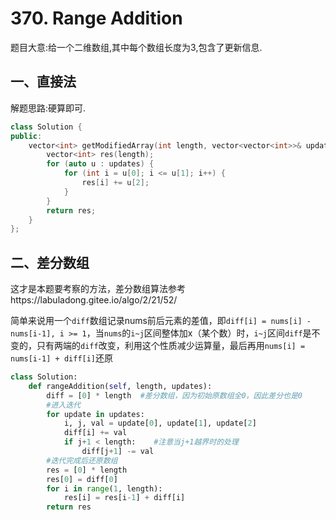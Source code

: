 # 370. Range Addition

题目大意:给一个二维数组,其中每个数组长度为3,包含了更新信息. 

## 一、直接法

解题思路:硬算即可.

```cpp
class Solution {
public:
    vector<int> getModifiedArray(int length, vector<vector<int>>& updates) {
        vector<int> res(length);
        for (auto u : updates) {
            for (int i = u[0]; i <= u[1]; i++) {
                res[i] += u[2];
            }
        }
        return res;
    }
};
```

## 二、差分数组

这才是本题要考察的方法，差分数组算法参考https://labuladong.gitee.io/algo/2/21/52/

简单来说用一个`diff`数组记录nums前后元素的差值，即`diff[i] = nums[i] - nums[i-1], i >= 1`，当`nums`的`i~j`区间整体加x（某个数）时，`i~j`区间`diff`是不变的，只有两端的`diff`改变，利用这个性质减少运算量，最后再用`nums[i] = nums[i-1] + diff[i]`还原

```python
class Solution:
    def rangeAddition(self, length, updates):
        diff = [0] * length	 #差分数组，因为初始原数组全0，因此差分也是0
        #进入迭代
        for update in updates:
            i, j, val = update[0], update[1], update[2]
            diff[i] += val
            if j+1 < length:	#注意当j+1越界时的处理
                diff[j+1] -= val
        #迭代完成后还原数组
        res = [0] * length
        res[0] = diff[0]
        for i in range(1, length):
            res[i] = res[i-1] + diff[i]
        return res
```

